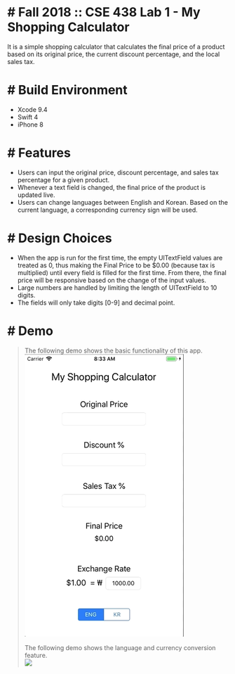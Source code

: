 # # Fall 2018 :: CSE 438 Lab 1 - My Shopping Calculator
It is a simple shopping calculator that calculates the final price of a product based on its original price, the current discount percentage, and the local sales tax.

# # Build Environment
  - Xcode 9.4
  - Swift 4
  - iPhone 8 

# # Features
  - Users can input the original price, discount percentage, and sales tax percentage for a given product.
  - Whenever a text field is changed, the final price of the product is updated live.
  - Users can change languages between English and Korean. Based on the current language, a corresponding currency sign will be used. 
 
# # Design Choices
  - When the app is run for the first time, the empty UITextField values are treated as 0,  thus making the Final Price to be $0.00 (because tax is multiplied) until every field is filled for the first time. From there, the final price will be responsive based on the change of the input values.
  - Large numbers are handled by limiting the length of UITextField to 10 digits.
  - The fields will only take digits [0-9] and decimal point.

# # Demo
> The following demo shows the basic functionality of this app.  
> ![](1_1.gif)  
>
> The following demo shows the language and currency conversion feature.  
> ![](1_2.gif)